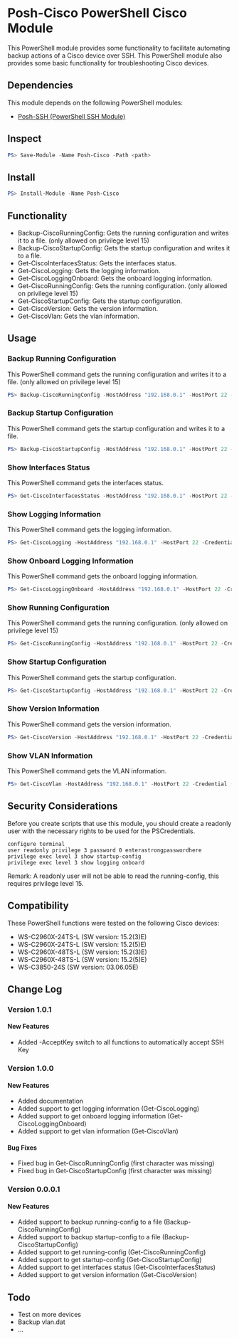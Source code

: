 # Posh-Cisco PowerShell Cisco Module

This PowerShell module provides some functionality to facilitate automating backup actions of a Cisco device over SSH. This PowerShell module also provides some basic functionality for troubleshooting Cisco devices.

## Dependencies

This module depends on the following PowerShell modules:

* [Posh-SSH (PowerShell SSH Module)](https://www.powershellgallery.com/packages/Posh-SSH "Posh-SSH PowerShell SSH Module") 

## Inspect

```PowerShell
PS> Save-Module -Name Posh-Cisco -Path <path>
```

## Install

```PowerShell
PS> Install-Module -Name Posh-Cisco
```

## Functionality

* Backup-CiscoRunningConfig: Gets the running configuration and writes it to a file. (only allowed on privilege level 15)
* Backup-CiscoStartupConfig: Gets the startup configuration and writes it to a file.
* Get-CiscoInterfacesStatus: Gets the interfaces status.
* Get-CiscoLogging: Gets the logging information.
* Get-CiscoLoggingOnboard: Gets the onboard logging information.
* Get-CiscoRunningConfig: Gets the running configuration. (only allowed on privilege level 15)
* Get-CiscoStartupConfig: Gets the startup configuration.
* Get-CiscoVersion: Gets the version information.
* Get-CiscoVlan: Gets the vlan information.

## Usage

### Backup Running Configuration

This PowerShell command gets the running configuration and writes it to a file. (only allowed on privilege level 15)

```PowerShell
PS> Backup-CiscoRunningConfig -HostAddress "192.168.0.1" -HostPort 22 -Credential (Get-Credential) -AcceptKey -FilePath "$([Environment]::GetFolderPath(“MyDocuments”))\running-config.txt"
```

### Backup Startup Configuration

This PowerShell command gets the startup configuration and writes it to a file.

```PowerShell
PS> Backup-CiscoStartupConfig -HostAddress "192.168.0.1" -HostPort 22 -Credential (Get-Credential) -AcceptKey -FilePath "$([Environment]::GetFolderPath(“MyDocuments”))\startup-config.txt"
```

### Show Interfaces Status

This PowerShell command gets the interfaces status.

```PowerShell
PS> Get-CiscoInterfacesStatus -HostAddress "192.168.0.1" -HostPort 22 -Credential (Get-Credential) -AcceptKey
```

### Show Logging Information

This PowerShell command gets the logging information.

```PowerShell
PS> Get-CiscoLogging -HostAddress "192.168.0.1" -HostPort 22 -Credential (Get-Credential) -AcceptKey
```

### Show Onboard Logging Information

This PowerShell command gets the onboard logging information. 

```PowerShell
PS> Get-CiscoLoggingOnboard -HostAddress "192.168.0.1" -HostPort 22 -Credential (Get-Credential) -AcceptKey
```

### Show Running Configuration

This PowerShell command gets the running configuration. (only allowed on privilege level 15)

```PowerShell
PS> Get-CiscoRunningConfig -HostAddress "192.168.0.1" -HostPort 22 -Credential (Get-Credential) -AcceptKey
```

### Show Startup Configuration

This PowerShell command gets the startup configuration.

```PowerShell
PS> Get-CiscoStartupConfig -HostAddress "192.168.0.1" -HostPort 22 -Credential (Get-Credential) -AcceptKey
```

### Show Version Information

This PowerShell command gets the version information.

```PowerShell
PS> Get-CiscoVersion -HostAddress "192.168.0.1" -HostPort 22 -Credential (Get-Credential) -AcceptKey
```

### Show VLAN Information

This PowerShell command gets the VLAN information.

```PowerShell
PS> Get-CiscoVlan -HostAddress "192.168.0.1" -HostPort 22 -Credential (Get-Credential) -AcceptKey
```

## Security Considerations

Before you create scripts that use this module, you should create a readonly user with the necessary rights to be used for the PSCredentials.

```
configure terminal
user readonly privilege 3 password 0 enterastrongpasswordhere
privilege exec level 3 show startup-config
privilege exec level 3 show logging onboard
```

Remark: A readonly user will not be able to read the running-config, this requires privilege level 15.

## Compatibility

These PowerShell functions were tested on the following Cisco devices:

* WS-C2960X-24TS-L (SW version: 15.2(3)E)
* WS-C2960X-24TS-L (SW version: 15.2(5)E)
* WS-C2960X-48TS-L (SW version: 15.2(3)E)
* WS-C2960X-48TS-L (SW version: 15.2(5)E)
* WS-C3850-24S (SW version: 03.06.05E)

## Change Log

### Version 1.0.1

#### New Features

* Added -AcceptKey switch to all functions to automatically accept SSH Key

### Version 1.0.0

#### New Features

* Added documentation
* Added support to get logging information (Get-CiscoLogging)
* Added support to get onboard logging information (Get-CiscoLoggingOnboard)
* Added support to get vlan information (Get-CiscoVlan)

#### Bug Fixes

* Fixed bug in Get-CiscoRunningConfig (first character was missing)
* Fixed bug in Get-CiscoStartupConfig (first character was missing)

### Version 0.0.0.1

#### New Features

* Added support to backup running-config to a file (Backup-CiscoRunningConfig)
* Added support to backup startup-config to a file (Backup-CiscoStartupConfig)
* Added support to get running-config (Get-CiscoRunningConfig)
* Added support to get startup-config (Get-CiscoStartupConfig)
* Added support to get interfaces status (Get-CiscoInterfacesStatus)
* Added support to get version information (Get-CiscoVersion)

## Todo

* Test on more devices
* Backup vlan.dat
* ...
